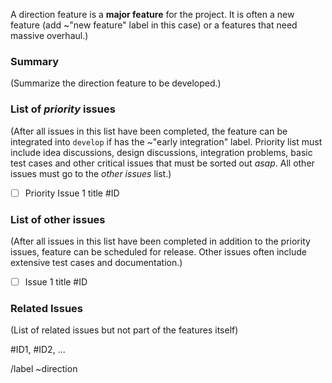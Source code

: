 <!---
Please read this!

Before opening a new issue, make sure to search for keywords in the issues
filtered by the "direction" label.

- https://pragit.diee.unica.it/secml/secml-lib/issues?label_name%5B%5D=direction

and verify the issue you're about to submit isn't a duplicate.
--->

 A direction feature is a **major feature** for the project. It is often a new feature (add ~"new feature" label in this case) or a features that need massive overhaul.)

### Summary

(Summarize the direction feature to be developed.)

### List of *priority* issues

(After all issues in this list have been completed, the feature can be integrated into `develop` if has the ~"early integration" label. Priority list must include idea discussions, design discussions, integration problems, basic test cases and other critical issues that must be sorted out *asap*. All other issues must go to the *other issues* list.)

* [ ] Priority Issue 1 title #ID

### List of other issues

(After all issues in this list have been completed in addition to the priority issues, feature can be scheduled for release. Other issues often include extensive test cases and documentation.)

* [ ] Issue 1 title #ID

### Related Issues

(List of related issues but not part of the features itself)

#ID1, #ID2, ...

/label ~direction